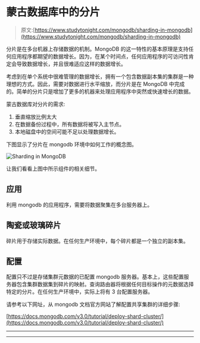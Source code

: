 # 蒙古数据库中的分片

> 原文:[https://www.studytonight.com/mongodb/sharding-in-mongodb](https://www.studytonight.com/mongodb/sharding-in-mongodb)

分片是在多台机器上存储数据的机制。MongoDB 的这一特性的基本原理是支持任何应用程序都期望的数据增长。因为，在某个时间点，任何应用程序的可访问性肯定会导致数据增长，并且很难适应这样的数据增长。

考虑到在单个系统中很难管理的数据增长，拥有一个包含数据副本集的集群是一种理想的方式。因此，需要对数据进行水平缩放，而分片是在 MongoDB 中完成的。简单的分片只是增加了更多的机器来处理应用程序中突然或快速增长的数据。

蒙古数据库对分片的需求:

1.  垂直缩放比例太大
2.  在数据备份过程中，所有数据将被写入主节点。
3.  本地磁盘中的空间可能不足以处理数据增长。

下图显示了分片在 mongodb 环境中如何工作的概念图。

![Sharding in MongoDB](../Images/1cbe214ffa65245b4b41d638e6bb6508.png)

让我们看看上图中所示组件的相关细节。

## 应用

利用 mongodb 的应用程序，需要将数据聚集在多台服务器上。

## 陶瓷或玻璃碎片

碎片用于存储实际数据。在任何生产环境中，每个碎片都是一个独立的副本集。

## 配置

配置只不过是存储集群元数据的已配置 mongodb 服务器。基本上，这些配置服务器包含集群数据集到碎片的映射。查询路由器将根据任何目标操作的元数据选择特定的分片。在任何生产环境中，实际上将有 3 台配置服务器。

请参考以下网址，从 mongodb 文档官方网站了解配置共享集群的详细步骤:

[https://docs.mongodb.com/v3.0/tutorial/deploy-shard-cluster/](https://docs.mongodb.com/v3.0/tutorial/deploy-shard-cluster/)

* * *

* * *